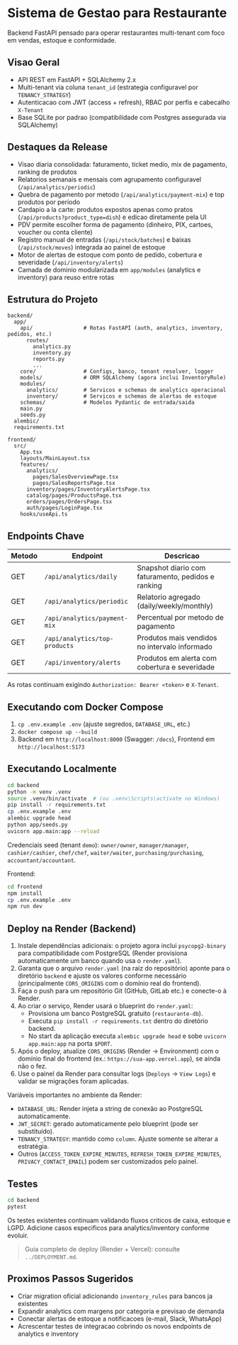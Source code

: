 # Sistema de Gestao para Restaurante

Backend FastAPI pensado para operar restaurantes multi-tenant com foco em vendas, estoque e conformidade.

## Visao Geral

- API REST em FastAPI + SQLAlchemy 2.x
- Multi-tenant via coluna `tenant_id` (estrategia configuravel por `TENANCY_STRATEGY`)
- Autenticacao com JWT (access + refresh), RBAC por perfis e cabecalho `X-Tenant`
- Base SQLite por padrao (compatibilidade com Postgres assegurada via SQLAlchemy)

## Destaques da Release

- Visao diaria consolidada: faturamento, ticket medio, mix de pagamento, ranking de produtos
- Relatorios semanais e mensais com agrupamento configuravel (`/api/analytics/periodic`)
- Quebra de pagamento por metodo (`/api/analytics/payment-mix`) e top produtos por periodo
- Cardapio a la carte: produtos expostos apenas como pratos (`/api/products?product_type=dish`) e edicao diretamente pela UI
- PDV permite escolher forma de pagamento (dinheiro, PIX, cartoes, voucher ou conta cliente)
- Registro manual de entradas (`/api/stock/batches`) e baixas (`/api/stock/moves`) integrada ao painel de estoque
- Motor de alertas de estoque com ponto de pedido, cobertura e severidade (`/api/inventory/alerts`)
- Camada de dominio modularizada em `app/modules` (analytics e inventory) para reuso entre rotas

## Estrutura do Projeto

```
backend/
  app/
    api/                # Rotas FastAPI (auth, analytics, inventory, pedidos, etc.)
      routes/
        analytics.py
        inventory.py
        reports.py
        ...
    core/               # Configs, banco, tenant resolver, logger
    models/             # ORM SQLAlchemy (agora inclui InventoryRule)
    modules/
      analytics/        # Servicos e schemas de analytics operacional
      inventory/        # Servicos e schemas de alertas de estoque
    schemas/            # Modelos Pydantic de entrada/saida
    main.py
    seeds.py
  alembic/
  requirements.txt

frontend/
  src/
    App.tsx
    layouts/MainLayout.tsx
    features/
      analytics/
        pages/SalesOverviewPage.tsx
        pages/SalesReportsPage.tsx
      inventory/pages/InventoryAlertsPage.tsx
      catalog/pages/ProductsPage.tsx
      orders/pages/OrdersPage.tsx
      auth/pages/LoginPage.tsx
    hooks/useApi.ts
```

## Endpoints Chave

| Metodo | Endpoint                     | Descricao                                                |
|--------|------------------------------|----------------------------------------------------------|
| GET    | `/api/analytics/daily`       | Snapshot diario com faturamento, pedidos e ranking       |
| GET    | `/api/analytics/periodic`    | Relatorio agregado (daily/weekly/monthly)                |
| GET    | `/api/analytics/payment-mix` | Percentual por metodo de pagamento                       |
| GET    | `/api/analytics/top-products`| Produtos mais vendidos no intervalo informado            |
| GET    | `/api/inventory/alerts`      | Produtos em alerta com cobertura e severidade            |

As rotas continuam exigindo `Authorization: Bearer <token>` e `X-Tenant`.

## Executando com Docker Compose

1. `cp .env.example .env` (ajuste segredos, `DATABASE_URL`, etc.)
2. `docker compose up --build`
3. Backend em `http://localhost:8000` (Swagger: `/docs`), Frontend em `http://localhost:5173`

## Executando Localmente

```bash
cd backend
python -m venv .venv
source .venv/bin/activate  # (ou .venv\Scripts\activate no Windows)
pip install -r requirements.txt
cp .env.example .env
alembic upgrade head
python app/seeds.py
uvicorn app.main:app --reload
```

Credenciais seed (tenant `demo`): `owner/owner`, `manager/manager`, `cashier/cashier`, `chef/chef`, `waiter/waiter`, `purchasing/purchasing`, `accountant/accountant`.

Frontend:

```bash
cd frontend
npm install
cp .env.example .env
npm run dev
```

## Deploy na Render (Backend)

1. Instale dependências adicionais: o projeto agora inclui `psycopg2-binary` para compatibilidade com PostgreSQL (Render provisiona automaticamente um banco quando usa o `render.yaml`).
2. Garanta que o arquivo `render.yaml` (na raiz do repositório) aponte para o diretório `backend` e ajuste os valores conforme necessário (principalmente `CORS_ORIGINS` com o domínio real do frontend).
3. Faça o push para um repositório Git (GitHub, GitLab etc.) e conecte-o à Render.
4. Ao criar o serviço, Render usará o blueprint do `render.yaml`:
   - Provisiona um banco PostgreSQL gratuito (`restaurante-db`).
   - Executa `pip install -r requirements.txt` dentro do diretório backend.
   - No start da aplicação executa `alembic upgrade head` e sobe `uvicorn app.main:app` na porta `$PORT`.
5. Após o deploy, atualize `CORS_ORIGINS` (Render → Environment) com o domínio final do frontend (ex.: `https://sua-app.vercel.app`), se ainda não o fez.
6. Use o painel da Render para consultar logs (`Deploys` → `View Logs`) e validar se migrações foram aplicadas.

Variáveis importantes no ambiente da Render:

- `DATABASE_URL`: Render injeta a string de conexão ao PostgreSQL automaticamente.
- `JWT_SECRET`: gerado automaticamente pelo blueprint (pode ser substituído).
- `TENANCY_STRATEGY`: mantido como `column`. Ajuste somente se alterar a estratégia.
- Outros (`ACCESS_TOKEN_EXPIRE_MINUTES`, `REFRESH_TOKEN_EXPIRE_MINUTES`, `PRIVACY_CONTACT_EMAIL`) podem ser customizados pelo painel.

## Testes

```bash
cd backend
pytest
```

Os testes existentes continuam validando fluxos criticos de caixa, estoque e LGPD. Adicione casos especificos para analytics/inventory conforme evoluir.

> Guia completo de deploy (Render + Vercel): consulte `../DEPLOYMENT.md`.

## Proximos Passos Sugeridos

- Criar migration oficial adicionando `inventory_rules` para bancos ja existentes
- Expandir analytics com margens por categoria e previsao de demanda
- Conectar alertas de estoque a notificacoes (e-mail, Slack, WhatsApp)
- Acrescentar testes de integracao cobrindo os novos endpoints de analytics e inventory
